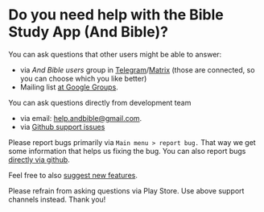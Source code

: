 # Do you need help with the Bible Study App (And Bible)? 

You can ask questions that other users might be able to answer:
 - via _And Bible users_ group in [Telegram](https://t.me/andbible)/[Matrix](https://matrix.to/#/#andbible:matrix.org) (those are connected, so you can choose which you like better)
 - Mailing list [at Google Groups](https://groups.google.com/g/and-bible).

You can ask questions directly from development team
 - via email: help.andbible@gmail.com.
 - via [Github support issues](https://github.com/AndBible/and-bible/issues/new/choose)

Please report bugs primarily via `Main menu > report bug.` That way we get some information that helps us
fixing the bug. You can also report bugs [directly via github](https://github.com/AndBible/and-bible/issues/new/choose).

Feel free to also [suggest new features](https://github.com/AndBible/and-bible/issues/new/choose).

Please refrain from asking questions via Play Store. Use above support channels instead. Thank you!